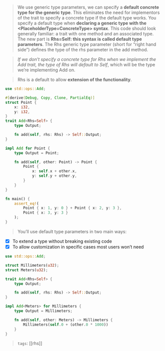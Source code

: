 

> We use generic type parameters, we can specify a **default concrete type for the generic type**. This eliminates the need for implementors of the trait to specify a concrete type if the default type works. You specify a default type when **declaring a generic type with the <PlaceholderType=ConcreteType> syntax**.
> This code should look generally familiar: a trait with one method and an associated type. The new part is **Rhs=Self: this syntax is called default type parameters**. The Rhs generic type parameter (short for “right hand side”) defines the type of the rhs parameter in the add method. 

> *If we don’t specify a concrete type for Rhs when we implement the Add trait, the type of Rhs will default to Self*, which will be the type we’re implementing Add on.

> Rhs is a default to allow **extension of the functionality**.


```rust
use std::ops::Add;

#[derive(Debug, Copy, Clone, PartialEq)]
struct Point {
    x: i32,
    y: i32,
}
trait Add<Rhs=Self> {
    type Output;

    fn add(self, rhs: Rhs) -> Self::Output;
}

impl Add for Point {
    type Output = Point;

    fn add(self, other: Point) -> Point {
        Point {
            x: self.x + other.x,
            y: self.y + other.y,
        }
    }
}

fn main() {
    assert_eq!(
        Point { x: 1, y: 0 } + Point { x: 2, y: 3 },
        Point { x: 3, y: 3 }
    );
}

```

> You’ll use default type parameters in two main ways:
- [x] To extend a type without breaking existing code
- [x] To allow customization in specific cases most users won’t need

```rust
use std::ops::Add;

struct Millimeters(u32);
struct Meters(u32);

trait Add<Rhs=Self> {
    type Output;

    fn add(self, rhs: Rhs) -> Self::Output;
}

impl Add<Meters> for Millimeters {
    type Output = Millimeters;

    fn add(self, other: Meters) -> Millimeters {
        Millimeters(self.0 + (other.0 * 1000))
    }
}
```

> `tags`: [[rhs]]
